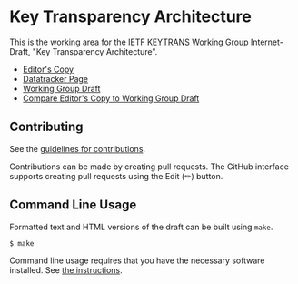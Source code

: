 # Key Transparency Architecture

This is the working area for the IETF [KEYTRANS Working Group](https://datatracker.ietf.org/group/keytrans/documents/) Internet-Draft, "Key Transparency Architecture".

* [Editor's Copy](https://ietf-wg-keytrans.github.io/draft-arch/#go.draft-ietf-keytrans-architecture.html)
* [Datatracker Page](https://datatracker.ietf.org/doc/draft-ietf-keytrans-architecture)
* [Working Group Draft](https://datatracker.ietf.org/doc/html/draft-ietf-keytrans-architecture)
* [Compare Editor's Copy to Working Group Draft](https://ietf-wg-keytrans.github.io/draft-arch/#go.draft-ietf-keytrans-architecture.diff)


## Contributing

See the
[guidelines for contributions](https://github.com/ietf-wg-keytrans/draft-arch/blob/main/CONTRIBUTING.md).

Contributions can be made by creating pull requests.
The GitHub interface supports creating pull requests using the Edit (✏) button.


## Command Line Usage

Formatted text and HTML versions of the draft can be built using `make`.

```sh
$ make
```

Command line usage requires that you have the necessary software installed.  See
[the instructions](https://github.com/martinthomson/i-d-template/blob/main/doc/SETUP.md).


